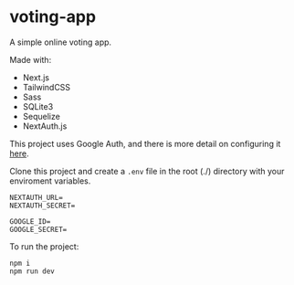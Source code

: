 # voting-app

A simple online voting app.

Made with:

- Next.js
- TailwindCSS
- Sass
- SQLite3
- Sequelize
- NextAuth.js

This project uses Google Auth, and there is more detail on configuring it [here](https://next-auth.js.org/providers/google).

Clone this project and create a `.env` file in the root (./) directory with your enviroment variables.

```
NEXTAUTH_URL=
NEXTAUTH_SECRET=

GOOGLE_ID=
GOOGLE_SECRET=
```

To run the project:

```
npm i
npm run dev
```
